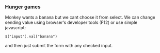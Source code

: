 <div><h3>Hunger games</h3><p>Monkey wants a banana but we cant choose it from select. We can change sending value using browser's developer tools (F12) or use simple javascript: </p>
<p><code>$("input").val("banana")</code></p>
<p>and then just submit the form with any checked input.</p></div>
